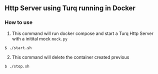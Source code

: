 ## Http Server using Turq running in Docker


### How to use



1. This command will run docker compose and start a Turq Http Server with a initital mock `mock.py`
```
$ ./start.sh
```

2. This command will delete the container created previous
```
$ ./stop.sh
```
